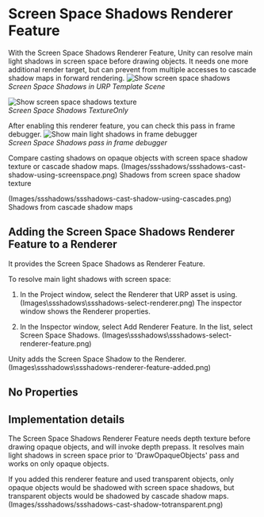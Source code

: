 # Screen Space Shadows Renderer Feature

With the Screen Space Shadows Renderer Feature, Unity can resolve main light shadows in screen space before drawing objects. It needs one more additional render target, but can prevent from multiple accesses to cascade shadow maps in forward rendering.
![Show screen space shadows](Images/ssshadows/ssshadows-result.png)<br/>*Screen Space Shadows in URP Template Scene*

![Show screen space shadows texture](Images/ssshadows/ssshadows-shadow-texture.png)<br/>*Screen Space Shadows TextureOnly*

After enabling this renderer feature, you can check this pass in frame debugger.
![Show main light shadows in frame debugger](Images/ssshadows/ssshadows-framedebugger.png)<br/>*Screen Space Shadows pass in frame debugger*

Compare casting shadows on opaque objects with screen space shadow texture or cascade shadow maps.
(Images/ssshadows/ssshadows-cast-shadow-using-screenspace.png)
Shadows from screen space shadow texture

(Images/ssshadows/ssshadows-cast-shadow-using-cascades.png)
Shadows from cascade shadow maps 

## Adding the Screen Space Shadows Renderer Feature to a Renderer

It provides the Screen Space Shadows as Renderer Feature.

To resolve main light shadows with screen space:

1. In the Project window, select the Renderer that URP asset is using.
(Images\ssshadows\ssshadows-select-renderer.png)
The inspector window shows the Renderer properties.

2. In the Inspector window, select Add Renderer Feature. In the list, select Screen Space Shadows.
(Images\ssshadows\ssshadows-select-renderer-feature.png)

Unity adds the Screen Space Shadow to the Renderer.
(Images\ssshadows\ssshadows-renderer-feature-added.png)

## No Properties

## Implementation details

The Screen Space Shadows Renderer Feature needs depth texture before drawing opaque objects, and will invoke depth prepass.
It resolves main light shadows in screen space prior to 'DrawOpaqueObjects' pass and works on only opaque objects.

If you added this renderer feature and used transparent objects, only opaque objects would be shadowed with screen space shadows, but
transparent objects would be shadowed by cascade shadow maps.
(Images/ssshadows/ssshadows-cast-shadow-totransparent.png)
